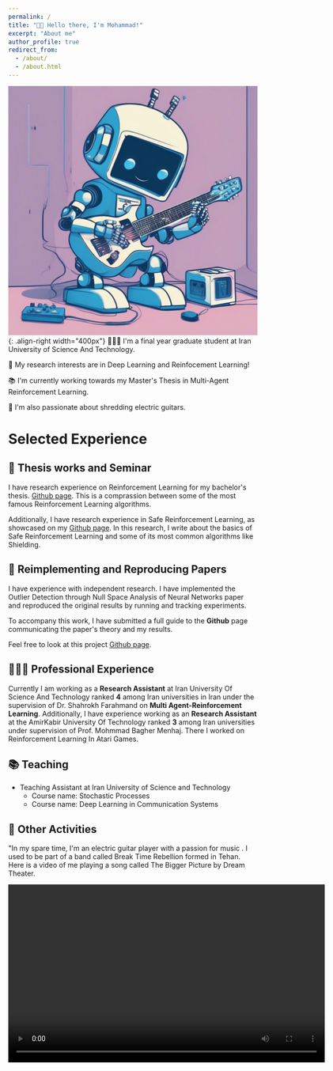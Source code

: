 ```yaml
---
permalink: /
title: "👋🏼 Hello there, I'm Mohammad!"
excerpt: "About me"
author_profile: true
redirect_from: 
  - /about/
  - /about.html
---
```




![This robot has learned to play guitar with RL :)](images/output.png){: .align-right width="400px"}
👨🏻‍💻 I'm a final year graduate student at Iran University of Science And Technology.

🔬 My research interests are in Deep Learning and Reinfocement Learning!

📚 I'm currently working towards my Master's Thesis in  Multi-Agent Reinforcement Learning.

🎸 I'm also passionate about shredding electric guitars.

# Selected Experience

## 🤖 Thesis works and Seminar
I have research experience on Reinforcement Learning for my bachelor's thesis. [Github page](https://github.com/MohammadAmini1998/B.S.C-Thesis). This is a comprassion between some of the most famous Reinforcement Learning algorithms.

Additionally, I have research experience in Safe Reinforcement Learning, as showcased on my [Github page](https). In this research, I write about the basics of Safe Reinforcement Learning and some of its most common algorithms like Shielding.
## 📜 Reimplementing and Reproducing Papers
I have experience with independent research. I have implemented the Outlier Detection through Null Space Analysis of Neural Networks paper and reproduced the original results by running and tracking experiments.

To accompany this work, I have submitted a full guide to the **Github** page communicating the paper's theory and my results.

Feel free to look at this project [Github page](https://github.com/MohammadAmini1998/Advanced-Data-Mining-Project).

## 👨🏻‍🔬 Professional Experience
Currently I am working as a **Research Assistant** at  Iran University Of Science And Technology ranked **4** among Iran universities in Iran under the supervision of Dr. Shahrokh Farahmand on **Multi Agent-Reinforcement Learning**.
Additionally, I have experience working as an **Research Assistant** at the AmirKabir University Of Technology ranked **3** among Iran universities under supervision of Prof. Mohmmad Bagher Menhaj. There I worked on Reinforcement Learning In Atari Games.


## 📚 Teaching
* Teaching Assistant at Iran University of Science and Technology
  * Course name: Stochastic Processes
  * Course name: Deep Learning in Communication Systems


## 🎸 Other Activities
"In my spare time, I'm an electric guitar player with a passion for music . I used to be part of a band called Break Time Rebellion formed in Tehan. Here is a video of me playing a song called The Bigger Picture by Dream Theater.
<div class="video-container" style="text-align: center;">
        <video width="640" height="360" controls>
            <source src="files/IMG_1006.MOV" type="video/mp4">
            
        </video>
    </div>













